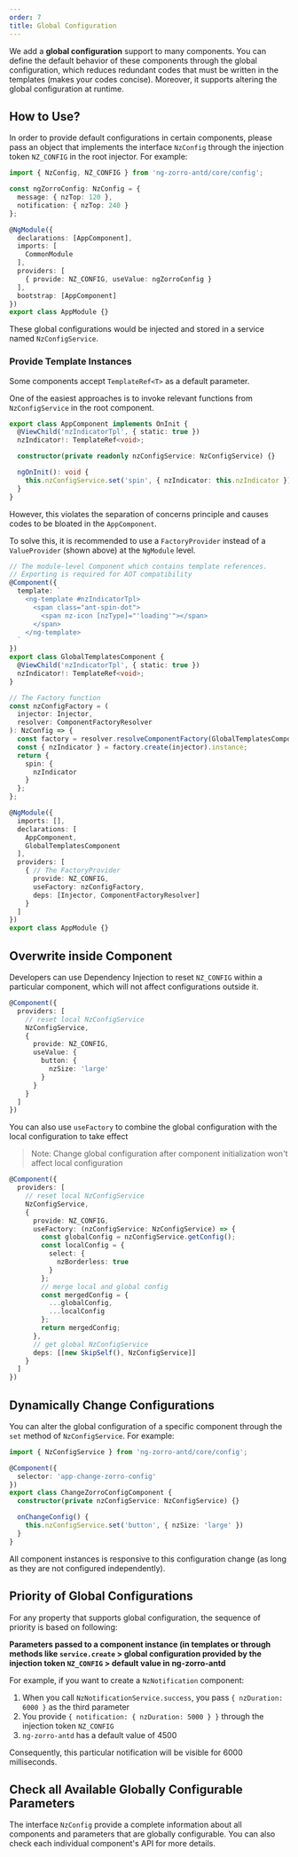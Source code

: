 ```yaml
---
order: 7
title: Global Configuration
---
```


We add a **global configuration** support to many components. You can define the default behavior of these components through the global configuration, which reduces redundant codes that must be written in the templates (makes your codes concise). Moreover, it supports altering the global configuration at runtime.

## How to Use?

In order to provide default configurations in certain components, please pass an object that implements the interface `NzConfig` through the injection token `NZ_CONFIG` in the root injector. For example:

```typescript
import { NzConfig, NZ_CONFIG } from 'ng-zorro-antd/core/config';

const ngZorroConfig: NzConfig = {
  message: { nzTop: 120 },
  notification: { nzTop: 240 }
};

@NgModule({
  declarations: [AppComponent],
  imports: [
    CommonModule
  ],
  providers: [
    { provide: NZ_CONFIG, useValue: ngZorroConfig }
  ],
  bootstrap: [AppComponent]
})
export class AppModule {}
```

These global configurations would be injected and stored in a service named `NzConfigService`.

### Provide Template Instances

Some components accept `TemplateRef<T>` as a default parameter.

One of the easiest approaches is to invoke relevant functions from `NzConfigService` in the root component.

```typescript
export class AppComponent implements OnInit {
  @ViewChild('nzIndicatorTpl', { static: true })
  nzIndicator!: TemplateRef<void>;

  constructor(private readonly nzConfigService: NzConfigService) {}

  ngOnInit(): void {
    this.nzConfigService.set('spin', { nzIndicator: this.nzIndicator });
  }
}
```

However, this violates the separation of concerns principle and causes codes to be bloated in the `AppComponent`.

To solve this, it is recommended to use a `FactoryProvider` instead of a `ValueProvider` (shown above) at the `NgModule` level.

```typescript
// The module-level Component which contains template references.
// Exporting is required for AOT compatibility
@Component({
  template: `
    <ng-template #nzIndicatorTpl>
      <span class="ant-spin-dot">
        <span nz-icon [nzType]="'loading'"></span>
      </span>
    </ng-template>
  `
})
export class GlobalTemplatesComponent {
  @ViewChild('nzIndicatorTpl', { static: true })
  nzIndicator!: TemplateRef<void>;
}

// The Factory function
const nzConfigFactory = (
  injector: Injector,
  resolver: ComponentFactoryResolver
): NzConfig => {
  const factory = resolver.resolveComponentFactory(GlobalTemplatesComponent);
  const { nzIndicator } = factory.create(injector).instance;
  return {
    spin: {
      nzIndicator
    }
  };
};

@NgModule({
  imports: [],
  declarations: [
    AppComponent,
    GlobalTemplatesComponent
  ],
  providers: [
    { // The FactoryProvider
      provide: NZ_CONFIG,
      useFactory: nzConfigFactory,
      deps: [Injector, ComponentFactoryResolver]
    }
  ]
})
export class AppModule {}
```


## Overwrite inside Component

Developers can use Dependency Injection to reset `NZ_CONFIG` within a particular component, which will not affect configurations outside it.

```typescript
@Component({
  providers: [
    // reset local NzConfigService
    NzConfigService,
    {
      provide: NZ_CONFIG,
      useValue: {
        button: {
          nzSize: 'large'
        }
      }
    }
  ]
})
```

You can also use `useFactory` to combine the global configuration with the local configuration to take effect

> Note: Change global configuration after component initialization won't affect local configuration

```typescript
@Component({
  providers: [
    // reset local NzConfigService
    NzConfigService,
    {
      provide: NZ_CONFIG,
      useFactory: (nzConfigService: NzConfigService) => {
        const globalConfig = nzConfigService.getConfig();
        const localConfig = {
          select: {
            nzBorderless: true
          }
        };
        // merge local and global config
        const mergedConfig = {
          ...globalConfig,
          ...localConfig
        };
        return mergedConfig;
      },
      // get global NzConfigService
      deps: [[new SkipSelf(), NzConfigService]]
    }
  ]
})
```

## Dynamically Change Configurations

You can alter the global configuration of a specific component through the `set` method of `NzConfigService`. For example:

```typescript
import { NzConfigService } from 'ng-zorro-antd/core/config';

@Component({
  selector: 'app-change-zorro-config'
})
export class ChangeZorroConfigComponent {
  constructor(private nzConfigService: NzConfigService) {}

  onChangeConfig() {
    this.nzConfigService.set('button', { nzSize: 'large' })
  }
}
```

All component instances is responsive to this configuration change (as long as they are not configured independently).


## Priority of Global Configurations

For any property that supports global configuration, the sequence of priority is based on following:

**Parameters passed to a component instance (in templates or through methods like `service.create` > global configuration provided by the injection token `NZ_CONFIG` > default value in ng-zorro-antd**

For example, if you want to create a `NzNotification` component:

1. When you call `NzNotificationService.success`, you pass `{ nzDuration: 6000 }` as the third parameter
2. You provide `{ notification: { nzDuration: 5000 } }` through the injection token `NZ_CONFIG`
3. `ng-zorro-antd` has a default value of 4500

Consequently, this particular notification will be visible for 6000 milliseconds.

## Check all Available Globally Configurable Parameters

The interface `NzConfig` provide a complete information about all components and parameters that are globally configurable. You can also check each individual component's API for more details.

